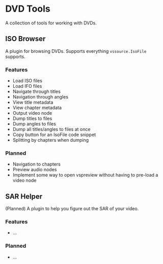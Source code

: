 # DVD Tools

A collection of tools for working with DVDs.

## ISO Browser

A plugin for browsing DVDs.
Supports everything `vssource.IsoFile` supports.

### Features

- Load ISO files
- Load IFO files
- Navigate through titles
- Navigation through angles
- View title metadata
- View chapter metadata
- Output video node
- Dump titles to files
- Dump angles to files
- Dump all titles/angles to files at once
- Copy button for an IsoFile code snippet
- Splitting by chapters when dumping

### Planned

- Navigation to chapters
- Preview audio nodes
- Implement some way to open vspreview without having to pre-load a video node

## SAR Helper

(Planned)
A plugin to help you figure out the SAR of your video.

### Features

- ...

### Planned

- ...
